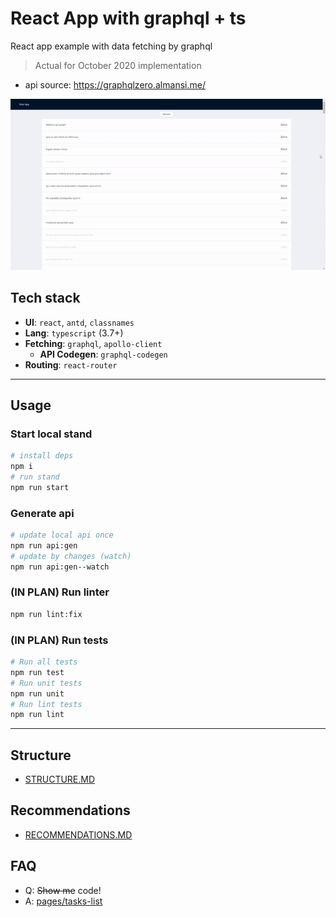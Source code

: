 # React App with graphql + ts

React app example with data fetching by graphql

> Actual for October 2020 implementation

- api source: https://graphqlzero.almansi.me/

![demo.gif](./demo.gif)

## Tech stack
- **UI**: `react`, `antd`, `classnames`
- **Lang**: `typescript` (3.7+)
- **Fetching**: `graphql`, `apollo-client`
   - **API Codegen**: `graphql-codegen`
- **Routing**: `react-router`

---

## Usage

### Start local stand

```bash
# install deps
npm i
# run stand
npm run start
```

### Generate api
```bash
# update local api once
npm run api:gen
# update by changes (watch)
npm run api:gen--watch
```

### (IN PLAN) Run linter
```bash
npm run lint:fix
```

### (IN PLAN) Run tests
```bash
# Run all tests
npm run test
# Run unit tests
npm run unit
# Run lint tests
npm run lint
```

---

## Structure

- [STRUCTURE.MD](/STRUCTURE.md)

## Recommendations

- [RECOMMENDATIONS.MD](/RECOMMENDATIONS.md)

## FAQ

- Q: ~~Show me~~ code!
- A: [pages/tasks-list](https://github.com/martis-git/example-graphql-react-typescript/blob/dev/src/pages/tasks-list/index.tsx)
